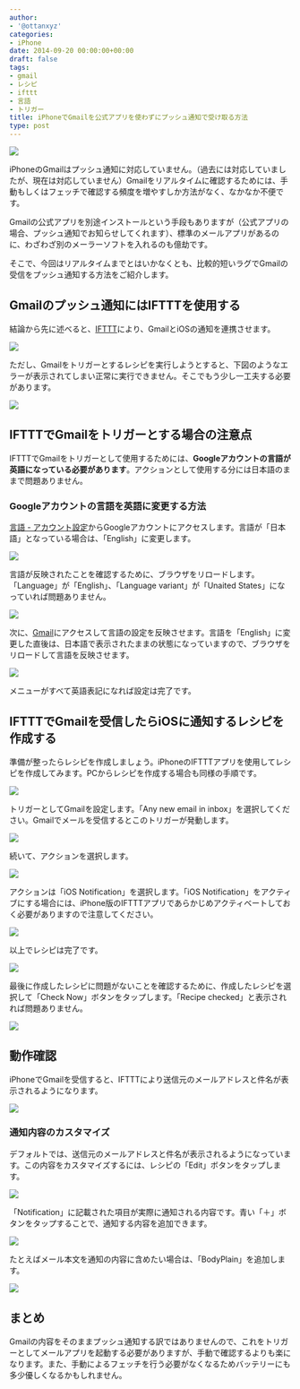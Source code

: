 ```yaml
---
author:
- '@ottanxyz'
categories:
- iPhone
date: 2014-09-20 00:00:00+00:00
draft: false
tags:
- gmail
- レシピ
- ifttt
- 言語
- トリガー
title: iPhoneでGmailを公式アプリを使わずにプッシュ通知で受け取る方法
type: post
---
```


![](140919-541c5aaf771fe.png)

iPhoneのGmailはプッシュ通知に対応していません。（過去には対応していましたが、現在は対応していません）Gmailをリアルタイムに確認するためには、手動もしくはフェッチで確認する頻度を増やすしか方法がなく、なかなか不便です。

Gmailの公式アプリを別途インストールという手段もありますが（公式アプリの場合、プッシュ通知でお知らせしてくれます）、標準のメールアプリがあるのに、わざわざ別のメーラーソフトを入れるのも億劫です。

そこで、今回はリアルタイムまでとはいかなくとも、比較的短いラグでGmailの受信をプッシュ通知する方法をご紹介します。

## Gmailのプッシュ通知にはIFTTTを使用する

結論から先に述べると、[IFTTT](https://ifttt.com/)により、GmailとiOSの通知を連携させます。

![](140919-541c5aabd8c50.png)

ただし、Gmailをトリガーとするレシピを実行しようとすると、下図のようなエラーが表示されてしまい正常に実行できません。そこでもう少し一工夫する必要があります。

![](140920-541cd5e88d551.png)

###

## IFTTTでGmailをトリガーとする場合の注意点

IFTTTでGmailをトリガーとして使用するためには、**Googleアカウントの言語が英語になっている必要があります**。アクションとして使用する分には日本語のままで問題ありません。

### Googleアカウントの言語を英語に変更する方法

[言語 - アカウント設定](https://myaccount.google.com/preferences#localization)からGoogleアカウントにアクセスします。言語が「日本語」となっている場合は、「English」に変更します。

![](140919-541c58688f70a.png)

言語が反映されたことを確認するために、ブラウザをリロードします。「Language」が「English」、「Language variant」が「Unaited States」になっていれば問題ありません。

![](140919-541c586c2fbfb.png)

次に、[Gmail](https://mail.google.com/mail/)にアクセスして言語の設定を反映させます。言語を「English」に変更した直後は、日本語で表示されたままの状態になっていますので、ブラウザをリロードして言語を反映させます。

![](140919-541c586da2413.png)

メニューがすべて英語表記になれば設定は完了です。

## IFTTTでGmailを受信したらiOSに通知するレシピを作成する

準備が整ったらレシピを作成しましょう。iPhoneのIFTTTアプリを使用してレシピを作成してみます。PCからレシピを作成する場合も同様の手順です。

![](140919-541c59a58010e.png)

トリガーとしてGmailを設定します。「Any new email in inbox」を選択してください。Gmailでメールを受信するとこのトリガーが発動します。

![](140919-541c59a8e2771.png)

続いて、アクションを選択します。

![](140919-541c59ab240ad.png)

アクションは「iOS Notification」を選択します。「iOS Notification」をアクティブにする場合には、iPhone版のIFTTTアプリであらかじめアクティベートしておく必要がありますので注意してください。

![](140919-541c59acce751.png)

以上でレシピは完了です。

![](140919-541c59aed9b1b.png)

最後に作成したレシピに問題がないことを確認するために、作成したレシピを選択して「Check Now」ボタンをタップします。「Recipe checked」と表示されれば問題ありません。

![](140920-541cd5eb6b67c.png)

## 動作確認

iPhoneでGmailを受信すると、IFTTTにより送信元のメールアドレスと件名が表示されるようになります。

![](140919-541c587631f99.png)

### 通知内容のカスタマイズ

デフォルトでは、送信元のメールアドレスと件名が表示されるようになっています。この内容をカスタマイズするには、レシピの「Edit」ボタンをタップします。

![](140920-541d038bde968.png)

「Notification」に記載された項目が実際に通知される内容です。青い「＋」ボタンをタップすることで、通知する内容を追加できます。

![](140920-541d038ee56ef.png)

たとえばメール本文を通知の内容に含めたい場合は、「BodyPlain」を追加します。

![](140920-541d03917178c.png)

## まとめ

Gmailの内容をそのままプッシュ通知する訳ではありませんので、これをトリガーとしてメールアプリを起動する必要がありますが、手動で確認するよりも楽になります。また、手動によるフェッチを行う必要がなくなるためバッテリーにも多少優しくなるかもしれません。
